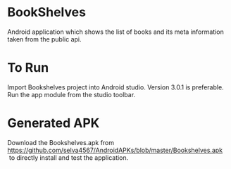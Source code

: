 # BookShelves
Android application which shows the list of books and its meta information taken from the public api.

# To Run
Import Bookshelves project into Android studio. Version 3.0.1 is preferable.
Run the app module from the studio toolbar.

# Generated APK
Download the Bookshelves.apk from https://github.com/selva4567/AndroidAPKs/blob/master/Bookshelves.apk  to directly install and test the application.
